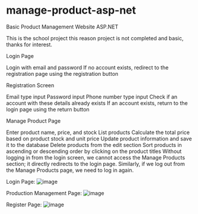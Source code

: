 # manage-product-asp-net
Basic Product Management Website ASP.NET

This is the school project this reason project is not completed and basic, thanks for interest.

Login Page

Login with email and password
If no account exists, redirect to the registration page using the registration button

Registration Screen

Email type input
Password input
Phone number type input
Check if an account with these details already exists
If an account exists, return to the login page using the return button

Manage Product Page

Enter product name, price, and stock
List products
Calculate the total price based on product stock and unit price
Update product information and save it to the database
Delete products from the edit section
Sort products in ascending or descending order by clicking on the product titles
Without logging in from the login screen, we cannot access the Manage Products section; it directly redirects to the login page. Similarly, if we log out from the Manage Products page, we need to log in again.

Login Page:
![image](https://github.com/SirYavuz/manage-product-asp-net/assets/51060721/cd8cfa3a-41be-44ae-99ec-924dac70595d)

Production Management Page:
![image](https://github.com/SirYavuz/manage-product-asp-net/assets/51060721/239daedd-5eed-440a-a548-18a620d7fb12)

Register Page:
![image](https://github.com/SirYavuz/manage-product-asp-net/assets/51060721/dd7d79b8-4ac3-4d28-b3c8-ca34279359ce)
